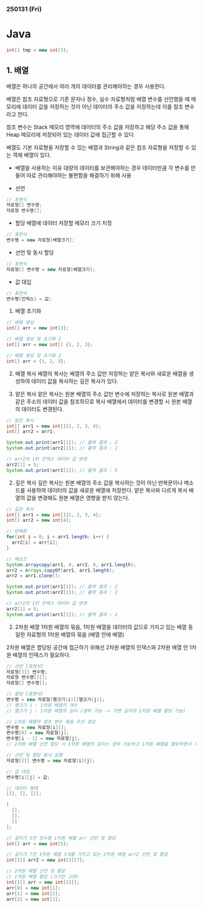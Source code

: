 ### 250131 (Fri)

# Java

```java
int[] tmp = new int[3];
```

## 1. 배열
배열은 하나의 공간에서 여러 개의 데이터를 관리해야하는 경우 사용한다.

배열은 참조 자료형으로 기존 문자나 정수, 실수 자료형처럼 배열 변수를 선언했을 때 메모리에 데이터 값을 저장하는 것이 아닌 데이터의 주소 값을 저장하는데 이를 참조 변수라고 한다. 

참조 변수는 Stack 메모리 영역에 데이터의 주소 값을 저장하고 해당 주소 값을 통해 Heap 메모리에 저장되어 있는 데이터 값에 접근할 수 있다.

배열도 기본 자료형을 저장할 수 있는 배열과 String과 같은 참조 자료형을 저장할 수 있는 객체 배열이 있다.

- 배열을 사용하는 이유 
대량의 데이터를 보관해야하는 경우 데이터만큼 각 변수를 만들어 따로 관리해야하는 불편함을 해결하기 위해 사용

- 선언
```java
// 표현식
자료형[] 변수명;
자료형 변수명[];
```
- 할당
배열에 데이터 저장할 메모리 크기 지정
```java
// 표현식
변수명 = new 자료형[배열크기];
```

- 선언 및 동시 할당 
```java
// 표현식
자료형[] 변수명 = new 자료형[배열크기];
```

- 값 대입
```java
// 표현식
변수명[인덱스] = 값;
```

1. 배열 초기화

```java
// 배열 생성
int[] arr = new int[3];

// 배열 생성 및 초기화 1
int[] arr = new int[] {1, 2, 3};

// 배열 생성 및 초기화 2
int[] arr = {1, 2, 3};
```

2. 배열 복사
배열의 복사는 배열의 주소 값만 저장하는 얕은 복사와 새로운 배열을 생성하여 데이터 값을 복사하는 깊은 복사가 있다. 

1. 얕은 복사
얕은 복사는 원본 배열의 주소 값만 변수에 저장하는 복사로 원본 배열과 같은 주소의 데이터 값을 참조하므로 복사 배열에서 데이터를 변경할 시 원본 배열의 데이터도 변경된다. 

```java
// 얕은 복사
int[] arr1 = new int[]{1, 2, 3, 4};
int[] arr2 = arr1;

System.out.print(arr1[1]); // 출력 결과 : 2
System.out.print(arr2[1]); // 출력 결과 : 2

// arr2의 1번 인덱스 데이터 값 변경
arr2[1] = 5;
System.out.print(arr1[1]); // 출력 결과 : 5
```

2. 깊은 복사
깊은 복사는 원본 배열의 주소 값을 복사하는 것이 아닌 반복문이나 메소드를 사용하여 데이터의 값을 새로운 배열에 저장한다. 얕은 복사와 다르게 복사 배열의 값을 변경해도 원본 배열은 영향을 받지 않는다. 

```java
// 깊은 복사
int[] arr1 = new int[]{1, 2, 3, 4};
int[] arr2 = new int[4];

// 반복문
for(int i = 0; i < arr1.length; i++) {
  arr2[i] = arr[i];
}

// 메소드
System.arraycopy(arr1, 0, arr2, 0, arr1.length);
arr2 = Arrays.copyOf(arr1, arr1.length);
arr2 = arr1.clone();

System.out.print(arr1[1]); // 출력 결과 : 2
System.out.print(arr2[1]); // 출력 결과 : 2

// arr2의 1번 인덱스 데이터 값 변경
arr2[1] = 5;
System.out.print(arr1[1]); // 출력 결과 : 2
```

2. 2차원 배열
1차원 배열의 묶음, 1차원 배열을 데이터의 값으로 가지고 있는 배열
동일한 자료형의 1차원 배열의 묶음 (배열 안에 배열)

2차원 배열은 할당된 공간에 접근하기 위해선 2차원 배열의 인덱스와 2차원 배열 안 1차원 배열의 인덱스가 필요하다.
```java
// 선언 [표현식]
자료형[][] 변수명;
자료형 변수명[][];
자료형[] 변수명[];

// 할당 [표현식]
변수명 = new 자료형[행크기(i)][열크기(j)];
// 행크기 i : 1차원 배열의 개수
// 열크기 j : 1차원 배열의 길이 (생략 가능 -> 가변 길이의 1차원 배열 할당 가능)

// 1차원 배열의 참조 변수 묶음 우선 생성
변수명 = new 자료형[i][];
변수명[0] = new 자료형[j];
변수명[i - 1] = new 자료형[j];
// 2차원 배열 선언 할당 시 1차원 배열의 길이는 생략 가능하고 1차원 배열을 할당하면서 가변 길이로 설정할 수 있다. 

// 선언 및 할당 동시 실행
자료형[][] 변수명 = new 자료형[i][j];

// 값 대입
변수명[i][j] = 값;
```

```java
// 데이터 형태
[[], [], []];

[
  [],
  [],
  []
];
```

```java
// 길이가 5인 정수형 1차원 배열 arr 선언 및 할당
int[] arr = new int[5];

// 길이가 7인 1차원 배열 3개를 가지고 있는 2차원 배열 arr2 선언 및 할당
int[][] arr2 = new int[3][7];
```

```java
// 2차원 배열 선언 및 할당
// 1차원 배열 할당 (크기만 고려)
int[][] arr = new int[3][];
arr[0] = new int[1];
arr[1] = new int[2];
arr[2] = new int[3];
```

